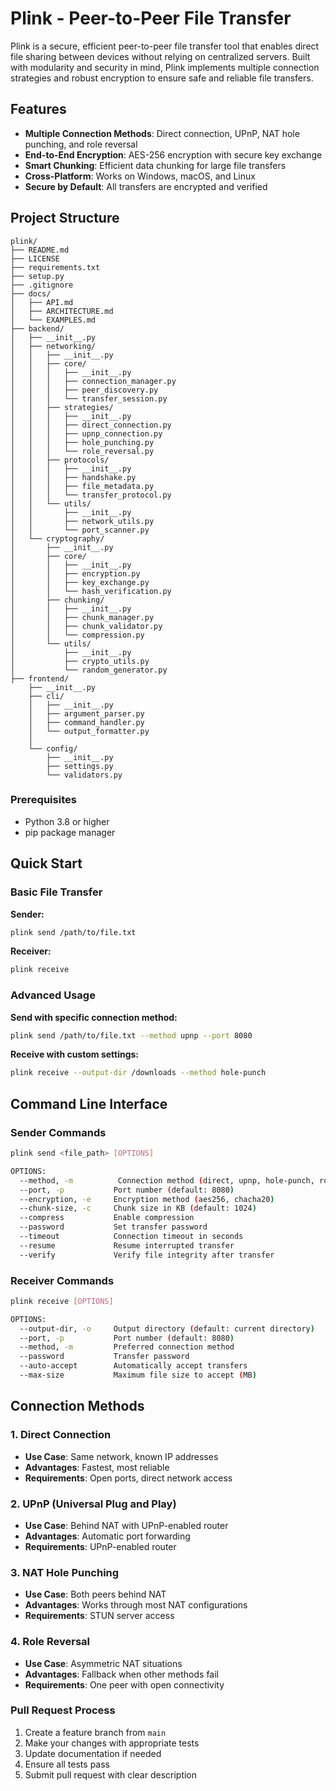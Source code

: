 # Plink - Peer-to-Peer File Transfer


Plink is a secure, efficient peer-to-peer file transfer tool that enables direct file sharing between devices without relying on centralized servers. Built with modularity and security in mind, Plink implements multiple connection strategies and robust encryption to ensure safe and reliable file transfers.

## Features

-  **Multiple Connection Methods**: Direct connection, UPnP, NAT hole punching, and role reversal
-  **End-to-End Encryption**: AES-256 encryption with secure key exchange
-  **Smart Chunking**: Efficient data chunking for large file transfers
-  **Cross-Platform**: Works on Windows, macOS, and Linux
-  **Secure by Default**: All transfers are encrypted and verified

## Project Structure

```
plink/
├── README.md
├── LICENSE
├── requirements.txt
├── setup.py
├── .gitignore
├── docs/
│   ├── API.md
│   ├── ARCHITECTURE.md
│   └── EXAMPLES.md
├── backend/
│   ├── __init__.py
│   ├── networking/
│   │   ├── __init__.py
│   │   ├── core/
│   │   │   ├── __init__.py
│   │   │   ├── connection_manager.py
│   │   │   ├── peer_discovery.py
│   │   │   └── transfer_session.py
│   │   ├── strategies/
│   │   │   ├── __init__.py
│   │   │   ├── direct_connection.py
│   │   │   ├── upnp_connection.py
│   │   │   ├── hole_punching.py
│   │   │   └── role_reversal.py
│   │   ├── protocols/
│   │   │   ├── __init__.py
│   │   │   ├── handshake.py
│   │   │   ├── file_metadata.py
│   │   │   └── transfer_protocol.py
│   │   └── utils/
│   │       ├── __init__.py
│   │       ├── network_utils.py
│   │       └── port_scanner.py
│   └── cryptography/
│       ├── __init__.py
│       ├── core/
│       │   ├── __init__.py
│       │   ├── encryption.py
│       │   ├── key_exchange.py
│       │   └── hash_verification.py
│       ├── chunking/
│       │   ├── __init__.py
│       │   ├── chunk_manager.py
│       │   ├── chunk_validator.py
│       │   └── compression.py
│       └── utils/
│           ├── __init__.py
│           ├── crypto_utils.py
│           └── random_generator.py
├── frontend/
    ├── __init__.py
    ├── cli/
    │   ├── __init__.py
    │   ├── argument_parser.py
    │   ├── command_handler.py
    │   └── output_formatter.py
    │  
    └── config/
        ├── __init__.py
        ├── settings.py
        └── validators.py
```

### Prerequisites

- Python 3.8 or higher
- pip package manager

## Quick Start

### Basic File Transfer

**Sender:**
```bash
plink send /path/to/file.txt
```

**Receiver:**
```bash
plink receive
```

### Advanced Usage

**Send with specific connection method:**
```bash
plink send /path/to/file.txt --method upnp --port 8080
```

**Receive with custom settings:**
```bash
plink receive --output-dir /downloads --method hole-punch
```

## Command Line Interface

### Sender Commands

```bash
plink send <file_path> [OPTIONS]

OPTIONS:
  --method, -m          Connection method (direct, upnp, hole-punch, role-reverse)
  --port, -p           Port number (default: 8080)
  --encryption, -e     Encryption method (aes256, chacha20)
  --chunk-size, -c     Chunk size in KB (default: 1024)
  --compress           Enable compression
  --password           Set transfer password
  --timeout            Connection timeout in seconds
  --resume             Resume interrupted transfer
  --verify             Verify file integrity after transfer
```

### Receiver Commands

```bash
plink receive [OPTIONS]

OPTIONS:
  --output-dir, -o     Output directory (default: current directory)
  --port, -p           Port number (default: 8080)
  --method, -m         Preferred connection method
  --password           Transfer password
  --auto-accept        Automatically accept transfers
  --max-size           Maximum file size to accept (MB)
```

## Connection Methods

### 1. Direct Connection
- **Use Case**: Same network, known IP addresses
- **Advantages**: Fastest, most reliable
- **Requirements**: Open ports, direct network access

### 2. UPnP (Universal Plug and Play)
- **Use Case**: Behind NAT with UPnP-enabled router
- **Advantages**: Automatic port forwarding
- **Requirements**: UPnP-enabled router

### 3. NAT Hole Punching
- **Use Case**: Both peers behind NAT
- **Advantages**: Works through most NAT configurations
- **Requirements**: STUN server access

### 4. Role Reversal
- **Use Case**: Asymmetric NAT situations
- **Advantages**: Fallback when other methods fail
- **Requirements**: One peer with open connectivity

### Pull Request Process

1. Create a feature branch from `main`
2. Make your changes with appropriate tests
3. Update documentation if needed
4. Ensure all tests pass
5. Submit pull request with clear description
